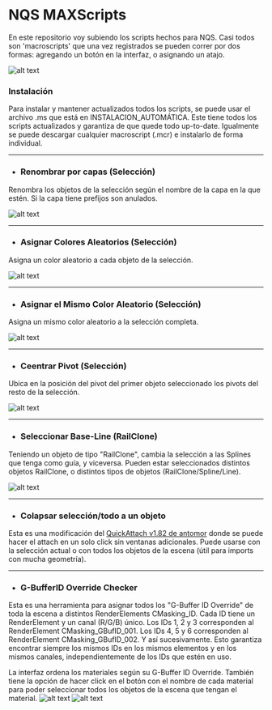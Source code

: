 # NQS MAXScripts

En este repositorio voy subiendo los scripts hechos para NQS. Casi todos son 'macroscripts' que una vez registrados se pueden correr por dos formas: agregando un botón en la interfaz, o asignando un atajo.

![alt text](https://i.imgur.com/8rAqvUF.jpeg)

### Instalación

Para instalar y mantener actualizados todos los scripts, se puede usar el archivo .ms que está en INSTALACION_AUTOMÁTICA. Este tiene todos los scripts actualizados y garantiza de que quede todo up-to-date. Igualmente se puede descargar cualquier macroscript (.mcr) e instalarlo de forma individual.

-----
- ### Renombrar por capas (Selección)
Renombra los objetos de la selección según el nombre de la capa en la que estén. Si la capa tiene prefijos son anulados.

![alt text](https://i.imgur.com/973gw9S.png)

-----
- ### Asignar Colores Aleatorios (Selección)
Asigna un color aleatorio a cada objeto de la selección.

![alt text](https://i.imgur.com/jHTCCHZ.png)

-----
- ### Asignar el Mismo Color Aleatorio (Selección)
Asigna un mismo color aleatorio a la selección completa.

![alt text](https://i.imgur.com/TASzl8H.png)

-----
- ### Ceentrar Pivot (Selección)
Ubica en la posición del pivot del primer objeto seleccionado los pivots del resto de la selección.

![alt text](https://i.imgur.com/OiIHVnp.png)

-----
- ### Seleccionar Base-Line (RailClone)
Teniendo un objeto de tipo "RailClone", cambia la selección a las Splines que tenga como guía, y viceversa. Pueden estar seleccionados distintos objetos RailClone, o distintos tipos de objetos (RailClone/Spline/Line).

![alt text](https://i.imgur.com/KvmB3LZ.png)

-----
- ### Colapsar selección/todo a un objeto
Esta es una modificación del [QuickAttach v1.82 de antomor](https://www.scriptspot.com/3ds-max/scripts/quick-attach) donde se puede hacer el attach en un solo click sin ventanas adicionales. Puede usarse con la selección actual o con todos los objetos de la escena (útil para imports con mucha geometría).

-----
- ### G-BufferID Override Checker
Esta es una herramienta para asignar todos los "G-Buffer ID Override" de toda la escena a distintos RenderElements CMasking_ID. Cada ID tiene un RenderElement y un canal (R/G/B) único. Los IDs 1, 2 y 3 corresponden al RenderElement CMasking_GBufID_001. Los IDs 4, 5 y 6 corresponden al RenderElement CMasking_GBufID_002. Y así sucesivamente. Esto garantiza encontrar siempre los mismos IDs en los mismos elementos y en los mismos canales, independientemente de los IDs que estén en uso.

La interfaz ordena los materiales según su G-Buffer ID Override. También tiene la opción de hacer click en el botón con el nombre de cada material para poder seleccionar todos los objetos de la escena que tengan el material.
![alt text](https://i.imgur.com/tR2RsIL.png)
![alt text](https://i.imgur.com/4i7AAdJ.png)
